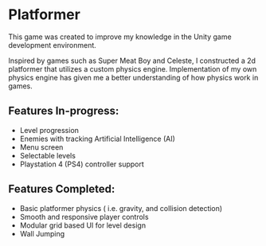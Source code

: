 # Platformer

This game was created to improve my knowledge in the Unity game development environment.

Inspired by games such as Super Meat Boy and Celeste, I constructed a 2d platformer that utilizes a custom physics engine. Implementation of my own physics engine has given me a better understanding of how physics work in games. 



## Features In-progress:
- Level progression
- Enemies with tracking Artificial Intelligence (AI)
- Menu screen 
- Selectable levels 
- Playstation 4 (PS4) controller support


## Features Completed:
- Basic platformer physics ( i.e. gravity, and collision detection)
- Smooth and responsive player controls
- Modular grid based UI for level design
- Wall Jumping

